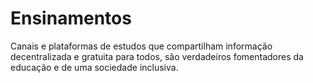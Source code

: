 # Ensinamentos
Canais e plataformas de estudos que compartilham informação decentralizada e gratuita para todos, são verdadeiros fomentadores da educação e de uma sociedade inclusiva.
